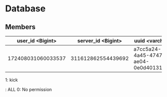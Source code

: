 # Database

## Members

user_id \<Bigint>|server_id \<Bigint>|uuid \<varchar>|
|---|---|--|
172408031060033537|311612862554439692|a7cc5a24-4a45-4747-ae04-0e0d40131841|


1: kick

: ALL
0: No permission